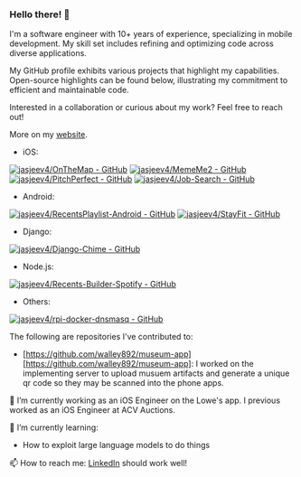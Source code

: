 ### Hello there! 👋

I'm a software engineer with 10+ years of experience, specializing in mobile development. My skill set includes refining and optimizing code across diverse applications.

My GitHub profile exhibits various projects that highlight my capabilities. Open-source highlights can be found below, illustrating my commitment to efficient and maintainable code.

Interested in a collaboration or curious about my work? Feel free to reach out!

More on my [website][website].

- iOS:
   
[![jasjeev4/OnTheMap - GitHub](https://gh-card.dev/repos/jasjeev4/OnTheMap.svg)](https://github.com/jasjeev4/OnTheMap) [![jasjeev4/MemeMe2 - GitHub](https://gh-card.dev/repos/jasjeev4/MemeMe2.svg)](https://github.com/jasjeev4/MemeMe2) 
[![jasjeev4/PitchPerfect - GitHub](https://gh-card.dev/repos/jasjeev4/PitchPerfect.svg)](https://github.com/jasjeev4/PitchPerfect) [![jasjeev4/Job-Search - GitHub](https://gh-card.dev/repos/jasjeev4/Job-Search.svg)](https://github.com/jasjeev4/Job-Search) 


- Android:

[![jasjeev4/RecentsPlaylist-Android - GitHub](https://gh-card.dev/repos/jasjeev4/RecentsPlaylist-Android.svg)](https://github.com/jasjeev4/RecentsPlaylist-Android)  [![jasjeev4/StayFit - GitHub](https://gh-card.dev/repos/jasjeev4/StayFit.svg)](https://github.com/jasjeev4/StayFit)


- Django:
  
[![jasjeev4/Django-Chime - GitHub](https://gh-card.dev/repos/jasjeev4/Django-Chime.svg)](https://github.com/jasjeev4/Django-Chime) 


- Node.js:

 [![jasjeev4/Recents-Builder-Spotify - GitHub](https://gh-card.dev/repos/jasjeev4/Recents-Builder-Spotify.svg)](https://github.com/jasjeev4/Recents-Builder-Spotify)


- Others:
  
[![jasjeev4/rpi-docker-dnsmasq - GitHub](https://gh-card.dev/repos/jasjeev4/rpi-docker-dnsmasq.svg)](https://github.com/jasjeev4/rpi-docker-dnsmasq)


The following are repositories I've contributed to:

  - [https://github.com/walley892/museum-app][https://github.com/walley892/museum-app]: I worked on the implementing server to upload musuem artifacts and generate a unique qr code so they may be scanned into the phone apps. 


🔭 I’m currently working as an iOS Engineer on the Lowe's app. I previous worked as an iOS Engineer at ACV Auctions.

🌱 I’m currently learning:

- How to exploit large language models to do things

📫 How to reach me:
[LinkedIn][LinkedIn] should work well!


[website]: https://jsanand.com
[LinkedIn]:https://www.linkedin.com/in/jasjeev/
[rpi-docker-dnsmasq]:https://github.com/jasjeev4/rpi-docker-dnsmasq
[slate-images-django]:https://github.com/jasjeev4/slate-images
[Django-Chime]:https://github.com/jasjeev4/Django-Chime
[recents-builder-node]:https://github.com/jasjeev4/Recents-Builder-Spotify
[https://github.com/walley892/museum-app]:https://github.com/walley892/museum-app
[CSE-410-CommandLine]:https://github.com/jasjeev4/CSE-410-CommandLine.git
[MemeMe2]:https://github.com/jasjeev4/MemeME2
